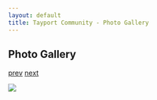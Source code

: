 ```yaml
---
layout: default
title: Tayport Community - Photo Gallery
---
```

## Photo Gallery

[prev](http://tayport.org.uk/photo/37) [next](http://tayport.org.uk/photo/39)

![ ](http://tayport.org.uk/media/038.jpg " ")

